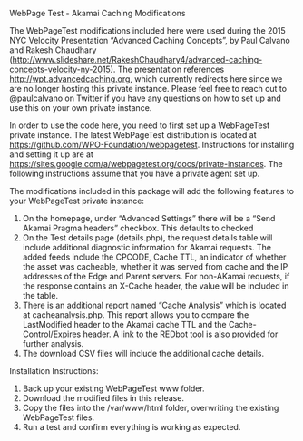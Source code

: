 WebPage Test  - Akamai Caching Modifications

The WebPageTest modifications included here were used during the 2015 NYC Velocity Presentation  “Advanced Caching Concepts”, by Paul Calvano and Rakesh Chaudhary (http://www.slideshare.net/RakeshChaudhary4/advanced-caching-concepts-velocity-ny-2015).   The presentation references http://wpt.advancedcaching.org, which currently redirects here since we are no longer hosting this private instance.  Please feel free to reach out to @paulcalvano on Twitter if you have any questions on how to set up and use this on your own private instance.

In order to use the code here, you need to first set up a WebPageTest private instance.   The latest WebPageTest distribution is located at https://github.com/WPO-Foundation/webpagetest.  Instructions for installing and setting it up are at https://sites.google.com/a/webpagetest.org/docs/private-instances.    The following instructions assume that you have a private agent set up.

The modifications included in this package will add the following features to your WebPageTest private instance:

1. On the homepage, under “Advanced Settings” there will be a “Send Akamai Pragma headers” checkbox.   This defaults to checked
2. On the Test details page (details.php), the request details table will include additional diagnostic information for Akamai requests.   The added feeds include the CPCODE, Cache TTL, an indicator of whether the asset was cacheable, whether it was served from cache and the IP addresses of the Edge and Parent servers.   For non-AKamai requests, if the response contains an X-Cache header, the value will be included in the table.
3. There is an additional report named “Cache Analysis” which is located at cacheanalysis.php.   This report allows you to compare the LastModified header to the Akamai cache TTL and the Cache-Control/Expires header.   A link to the REDbot tool is also provided for further analysis.
4. The download CSV files will include the additional cache details.


Installation Instructions:

1. Back up your existing WebPageTest www folder.
2. Download the modified files in this release.
3. Copy the files into the /var/www/html folder, overwriting the existing WebPageTest files.
4. Run a test and confirm everything is working as expected.





